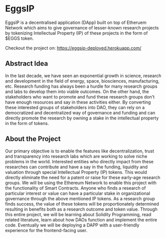 # EggsIP
EggsIP is a decentralised application (DApp) built on top of Etheruem Network which aims to give governance of lesser-known research projects by tokenizing Intellectual Property (IP) of these projects in the form of $EGGS token.

Checkout the project on: https://eggsip-deployed.herokuapp.com/

## Abstract Idea
In the last decade, we have seen an exponential growth in science, research and development in the field of energy, space, biosciences, manufacturing, etc. Research funding has always been a hurdle for many research groups and labs to develop them into viable outcomes. On the other hand, the stakeholders who want to promote and fund these research groups don’t have enough resources and say in these activities either. By converting these interested groups of stakeholders into DAO, they can rely on a democratized and decentralized way of governance and funding and can directly promote the research by owning a stake in the intellectual property in the form of tokens.

## About the Project
Our primary objective is to enable the features like decentralization, trust and transparency into research labs which are working to solve niche problems in the world. Interested entities who directly impact from these researches can contribute and have a say in the funding, liquidity and valuation through special Intellectual Property (IP) tokens. This would directly eliminate the need for a patent or raise for these early-age research groups. We will be using the Ethereum Network to enable this project with the functionality of Smart Contracts. Anyone who finds a research of particular interest or value can have a particular stake in organizational governance through the above mentioned IP tokens. As a research group finds success, the value of these tokens will be proportionately determined resulting in benefits both as a research outcome and token value. Through this entire project, we will be learning about Solidity Programming, read related literature, learn about how DAOs function and implement the entire code. Eventually we will be deploying a DAPP with a user-friendly experience for the frontend-facing user.
